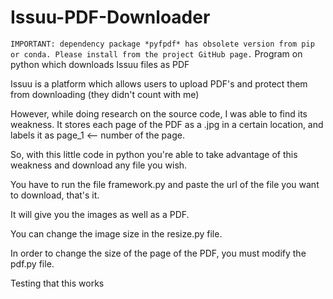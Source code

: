 # Issuu-PDF-Downloader

`IMPORTANT: dependency package *pyfpdf* has obsolete version from pip or conda. Please install from the project GitHub page.`
Program on python which downloads Issuu files as PDF

Issuu is a platform which allows users to upload PDF's and protect them from downloading (they didn't count with me)

However, while doing research on the source code, I was able to find its weakness. It stores each page of the PDF as a .jpg in a certain location, and labels it as page_1 <-- number of the page.

So, with this little code in python you're able to take advantage of this weakness and download any file you wish.



You have to run the file framework.py and paste the url of the file you want to download, that's it.

It will give you the images as well as a PDF.

You can change the image size in the resize.py file.

In order to change the size of the page of the PDF, you must modify the pdf.py file.

Testing that this works
